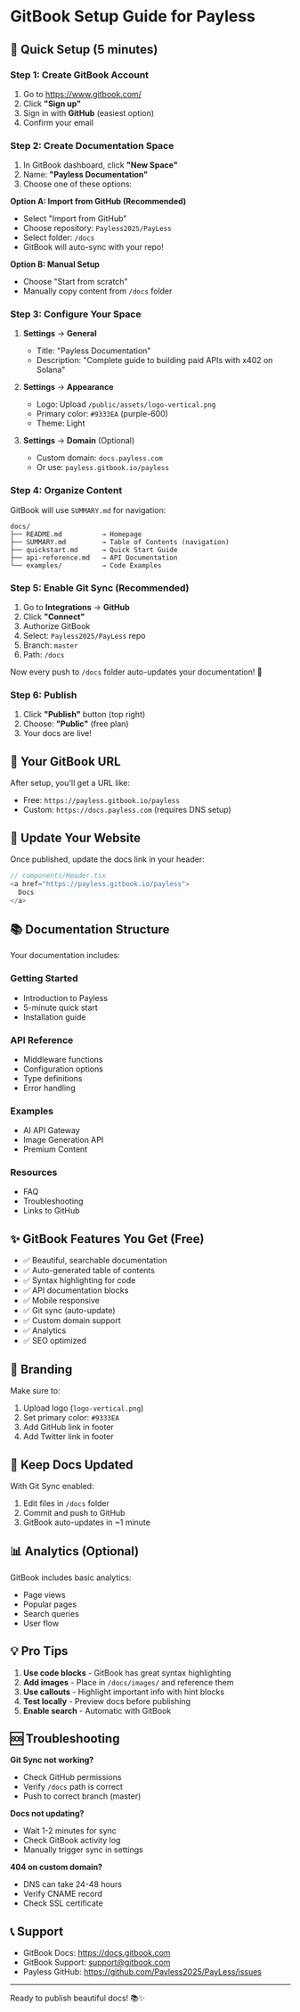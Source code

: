 # GitBook Setup Guide for Payless

## 🚀 Quick Setup (5 minutes)

### Step 1: Create GitBook Account

1. Go to https://www.gitbook.com/
2. Click **"Sign up"**
3. Sign in with **GitHub** (easiest option)
4. Confirm your email

### Step 2: Create Documentation Space

1. In GitBook dashboard, click **"New Space"**
2. Name: **"Payless Documentation"**
3. Choose one of these options:

**Option A: Import from GitHub (Recommended)**
- Select "Import from GitHub"
- Choose repository: `Payless2025/PayLess`
- Select folder: `/docs`
- GitBook will auto-sync with your repo!

**Option B: Manual Setup**
- Choose "Start from scratch"
- Manually copy content from `/docs` folder

### Step 3: Configure Your Space

1. **Settings** → **General**
   - Title: "Payless Documentation"
   - Description: "Complete guide to building paid APIs with x402 on Solana"
   
2. **Settings** → **Appearance**
   - Logo: Upload `/public/assets/logo-vertical.png`
   - Primary color: `#9333EA` (purple-600)
   - Theme: Light

3. **Settings** → **Domain** (Optional)
   - Custom domain: `docs.payless.com`
   - Or use: `payless.gitbook.io/payless`

### Step 4: Organize Content

GitBook will use `SUMMARY.md` for navigation:

```
docs/
├── README.md          → Homepage
├── SUMMARY.md         → Table of Contents (navigation)
├── quickstart.md      → Quick Start Guide
├── api-reference.md   → API Documentation
└── examples/          → Code Examples
```

### Step 5: Enable Git Sync (Recommended)

1. Go to **Integrations** → **GitHub**
2. Click **"Connect"**
3. Authorize GitBook
4. Select: `Payless2025/PayLess` repo
5. Branch: `master`
6. Path: `/docs`

Now every push to `/docs` folder auto-updates your documentation! 🎉

### Step 6: Publish

1. Click **"Publish"** button (top right)
2. Choose: **"Public"** (free plan)
3. Your docs are live!

## 📝 Your GitBook URL

After setup, you'll get a URL like:
- Free: `https://payless.gitbook.io/payless`
- Custom: `https://docs.payless.com` (requires DNS setup)

## 🔗 Update Your Website

Once published, update the docs link in your header:

```typescript
// components/Header.tsx
<a href="https://payless.gitbook.io/payless">
  Docs
</a>
```

## 📚 Documentation Structure

Your documentation includes:

### Getting Started
- Introduction to Payless
- 5-minute quick start
- Installation guide

### API Reference
- Middleware functions
- Configuration options
- Type definitions
- Error handling

### Examples
- AI API Gateway
- Image Generation API
- Premium Content

### Resources
- FAQ
- Troubleshooting
- Links to GitHub

## ✨ GitBook Features You Get (Free)

- ✅ Beautiful, searchable documentation
- ✅ Auto-generated table of contents
- ✅ Syntax highlighting for code
- ✅ API documentation blocks
- ✅ Mobile responsive
- ✅ Git sync (auto-update)
- ✅ Custom domain support
- ✅ Analytics
- ✅ SEO optimized

## 🎨 Branding

Make sure to:
1. Upload logo (`logo-vertical.png`)
2. Set primary color: `#9333EA`
3. Add GitHub link in footer
4. Add Twitter link in footer

## 🔄 Keep Docs Updated

With Git Sync enabled:
1. Edit files in `/docs` folder
2. Commit and push to GitHub
3. GitBook auto-updates in ~1 minute

## 📊 Analytics (Optional)

GitBook includes basic analytics:
- Page views
- Popular pages
- Search queries
- User flow

## 💡 Pro Tips

1. **Use code blocks** - GitBook has great syntax highlighting
2. **Add images** - Place in `/docs/images/` and reference them
3. **Use callouts** - Highlight important info with hint blocks
4. **Test locally** - Preview docs before publishing
5. **Enable search** - Automatic with GitBook

## 🆘 Troubleshooting

**Git Sync not working?**
- Check GitHub permissions
- Verify `/docs` path is correct
- Push to correct branch (master)

**Docs not updating?**
- Wait 1-2 minutes for sync
- Check GitBook activity log
- Manually trigger sync in settings

**404 on custom domain?**
- DNS can take 24-48 hours
- Verify CNAME record
- Check SSL certificate

## 📞 Support

- GitBook Docs: https://docs.gitbook.com
- GitBook Support: support@gitbook.com
- Payless GitHub: https://github.com/Payless2025/PayLess/issues

---

Ready to publish beautiful docs! 📚✨


